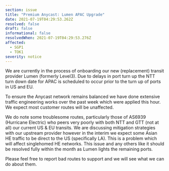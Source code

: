 ```yaml
---
section: issue
title: "Premium Anycast: Lumen APAC Upgrade"
date: 2021-07-19T04:29:53.262Z
resolved: false
draft: false
informational: false
resolvedWhen: 2021-07-19T04:29:53.276Z
affected:
  - SGP1
  - TOK1
severity: notice
---
```

We are currently in the process of onboarding our new (replacement) transit provider Lumen (formerly Level3). Due to delays in port turn up the NTT turn down date for APAC is scheduled to occur prior to the turn up of ports in US and EU. 

To ensure the Anycast network remains balanced we have done extensive traffic engineering works over the past week which were applied this hour. We expect most customer routes will be unaffected.

We do note some troublesome routes, particularly those of AS6939 (Hurricane Electric) who peers very poorly with both NTT and GTT (not at all) our current US & EU transits. We are discussing mitigation strategies with our upstream provider however in the interim we expect some Asian HE traffic to be direct to the US (specifically LA). This is a problem which will affect singlehomed HE networks. This issue and any others like it should be resolved fully within the month as Lumen lights the remaining ports.

Please feel free to report bad routes to support and we will see what we can do about them.